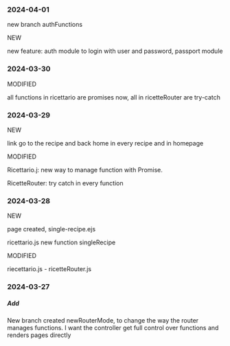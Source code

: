 ### 2024-04-01

new branch authFunctions

NEW

new feature: auth module to login with user and password, passport module

### 2024-03-30

MODIFIED

all functions in ricettario are promises now, all in ricetteRouter are try-catch

### 2024-03-29

NEW

link go to the recipe and back home in every recipe and in homepage

MODIFIED

Ricettario.j: new way to manage function with Promise.

RicetteRouter: try catch in every function

### 2024-03-28

NEW

page created, single-recipe.ejs

ricettario.js new function singleRecipe

MODIFIED

riecettario.js - ricetteRouter.js

### 2024-03-27

##### Add

New branch created newRouterMode, to change the way the router manages functions. I want the controller get full control over functions and renders pages directly
